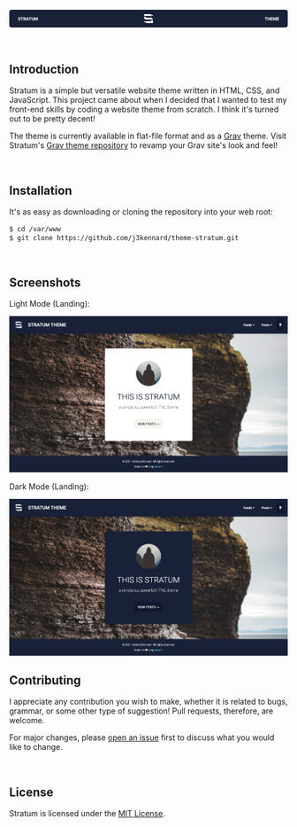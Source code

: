 <p align="center"><img src="https://github.com/j3kennard/theme-stratum/blob/main/images/readme-banner.png" alt="Stratum banner"></p>

<br>

## Introduction

Stratum is a simple but versatile website theme written in HTML, CSS, and JavaScript. This project came about when I decided that I wanted to test my front-end skills by coding a website theme from scratch. I think it's turned out to be pretty decent!

The theme is currently available in flat-file format and as a [Grav](https://getgrav.org) theme. Visit Stratum's [Grav theme repository](https://github.com/j3kennard/grav-theme-stratum/) to revamp your Grav site's look and feel!

<br>

## Installation

It's as easy as downloading or cloning the repository into your web root:

```
$ cd /var/www
$ git clone https://github.com/j3kennard/theme-stratum.git
```

<br>

## Screenshots

Light Mode (Landing):

<img src="https://github.com/j3kennard/theme-stratum/blob/main/images/screenshot-light.png" alt="Light mode screenshot" width="512px">

Dark Mode (Landing):

<img src="https://github.com/j3kennard/theme-stratum/blob/main/images/screenshot-dark.png" alt="Dark mode screenshot" width="512px">

<br>

## Contributing

I appreciate any contribution you wish to make, whether it is related to bugs, grammar, or some other type of suggestion! Pull requests, therefore, are welcome.

For major changes, please [open an issue](https://github.com/j3kennard/theme_stratum/issues/new) first to discuss what you would like to change.

<br>

## License

Stratum is licensed under the [MIT License](https://choosealicense.com/licenses/mit/).
